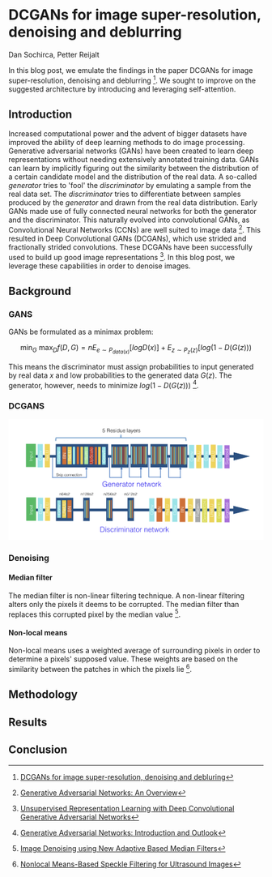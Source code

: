 # DCGANs for image super-resolution, denoising and deblurring
Dan Sochirca, Petter Reijalt

In this blog post, we emulate the findings in the paper DCGANs for image super-resolution, denoising and deblurring [^1]. We sought to improve on the suggested architecture by introducing and leveraging self-attention. 

## Introduction
Increased computational power and the advent of bigger datasets have improved the ability of deep learning methods to do image processing. Generative adversarial networks (GANs) have been created to learn deep representations without needing extensively annotated training data. GANs can learn by implicitly figuring out the similarity between the distribution of a certain candidate model and the distribution of the real data. A so-called _generator_ tries to 'fool' the _discriminator_ by emulating a sample from the real data set. The _discriminator_ tries to differentiate between samples produced by the _generator_ and drawn from the real data distribution. Early GANs made use of fully connected neural networks for both the generator and the discriminator. This naturally evolved into convolutional GANs, as Convolutional Neural Networks (CCNs) are well suited to image data [^2]. This resulted in Deep Convolutional GANs (DCGANs), which use strided and fractionally strided convolutions. These DCGANs have been successfully used to build up good image representations [^3]. In this blog post, we leverage these capabilities in order to denoise images. 

## Background
### GANS
GANs be formulated as a minimax problem: 

$$\min_G \ \max_D {f(D,G) = nE_{e \sim P_{data(x)}}[log D(x)] + E_{z \sim P_z(z)}[log(1-D(G(z)))}$$

This means the discriminator must assign probabilities to input generated by real data $x$ and low probabilities to the generated data $G(z)$. The generator, however, needs to minimize $log(1-D(G(z)))$ [^4]. 

### DCGANS
![dcgan](dcgan.png)


### Denoising
#### Median filter
The median filter is non-linear filtering technique. A non-linear filtering alters only the pixels it deems to be corrupted. The median filter than replaces this corrupted pixel by the median value [^5]. 

#### Non-local means
Non-local means uses a weighted average of surrounding pixels in order to determine a pixels' supposed value. These weights are based on the similarity between the patches in which the pixels lie [^6].

## Methodology

## Results

## Conclusion


[^1]: [DCGANs for image super-resolution, denoising and debluring](https://stanford.edu/class/ee367/Winter2017/yan_wang_ee367_win17_report.pdf)
[^2]: [Generative Adversarial Networks: An Overview](https://ieeexplore.ieee.org/abstract/document/8253599)
[^3]: [Unsupervised Representation Learning with Deep Convolutional Generative Adversarial Networks](https://arxiv.org/abs/1511.06434)
[^4]: [Generative Adversarial Networks: Introduction and Outlook](https://ieeexplore.ieee.org/abstract/document/8039016)
[^5]: [Image Denoising using New Adaptive Based Median Filters](https://arxiv.org/abs/1410.2175)
[^6]: [Nonlocal Means-Based Speckle Filtering for Ultrasound Images](https://ieeexplore.ieee.org/stamp/stamp.jsp?tp=&arnumber=4982678)
